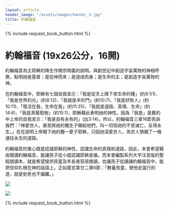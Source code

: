 ```yaml
---
layout: article
header_image: "/assets/images/banner_3.jpg"
title: 約翰福音
---
```


{% include request_book_button.html %}

#  約翰福音 (19x26公分，16開)

 
 約翰福音為主耶穌的降生作開宗明義的說明，與創世記中創造宇宙萬物的神相呼應，點明祂是基督；是從神而來；是道成肉身；是生命的主；是創造宇宙萬物的神。

在約翰福音中，耶穌有七個自我宣示：「我是從天上降下來生命的糧」(約6:51)、「我是世界的光」(約8:12)、「我就是羊的門」(約10:7)、「我是好牧人」(約10:11)、「復活在我，生命在我」(約11:25)、「我就是道路、真理、生命」(約14:6)、「我是真葡萄樹」(約15:1)，耶穌藉此表明祂的神性。因為「我是」是舊約中上帝的自我宣示：「我是自有永有的」(出3:14)。所以，約翰福音三章16節告訴我們：「神愛世人，甚至將祂的獨生子賜給他們，叫一切信祂的不至滅亡，反得永生。」在在說明上帝賜下祂的獨一愛子耶穌，只因祂深愛世人，為世人預備了一條通往永生的道路。

約翰福音的重心既是認識耶穌的神性，認識生命的真理和道路，因此，本會希望藉由閱讀約翰福音，能讓孩子從小就認識耶穌是誰。而本會編製系列大字注音版的聖經朗讀本，就是希望提供孩童及年長者容易閱讀，也讓孩子從讀誦約翰福音中，能把信仰扎根在神的話語上。正如箴言第廿二章6節：「教養孩童，使他走當行的道，就是到老也不偏離。」

![]({{site.baseurl}}/assets/images/books/約翰福音.jpg) 

![]({{site.baseurl}}/assets/images/books/約翰福音二.jpg)

{% include request_book_button.html %}
